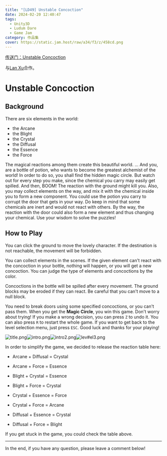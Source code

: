 ```yaml
---
title: "[LD49] Unstable Concoction"
date: 2024-02-20 12:40:47
tags:
  - Unity3D
  - Ludum Dare
  - Game Jam
category: 作品集
cover: https://static.jam.host/raw/a34/f3/z/458cd.png
---
```


[传送门：Unstable Concoction](https://ldj.am/$267494)

与[Lan Xu](https://portfolio-of-lan.github.io/)合作。

# Unstable Concoction
## Background
There are six elements in the world: 

+ the Arcane
+ the Blight
+ the Crystal
+ the Diffusal
+ the Essence
+ the Force

The magical reactions among them create this beautiful world.
... And you, are a bottle of potion,
who wants to become the greatest alchemist of the world!
In order to do so, you shall find the hidden magic circle.
But watch out for every step you make, since the chemical you carry may easily get spilled.
And then, BOOM! The reaction with the ground might kill you.
Also, you may collect elements on the way, and mix it with the chemical inside you to form a new component.
You could use the potion you carry to corrupt the door that gets in your way.
Do keep in mind that some chemicals are inert and would not react with others.
By the way, the reaction with the door could also form a new element and thus changing your chemical.
Use your wisdom to solve the puzzles!


## How to Play
You can click the ground to move the lovely character. If the destination is not reachable, the movement will be forbidden.

You can collect elements in the scenes. If the given element can't react with the concoction in your bottle, nothing will happen, or you will get a new concoction. You can judge the type of elements and concoctions by the color.

Concoctions in the bottle will be spilled after every movement. The ground blocks may be eroded if they can react. Be careful that you can't move to a null block.

You need to break doors using some specified concoctions, or you can't pass them. When you get the **Magic Circle**, you win this game. Don't worry about trying! If you make a wrong decision, you can press `Z` to undo it. You can also press `R` to restart the whole game. If you want to get back to the level selection menu, just press `ESC`. Good luck and thanks for your playing!

![title.png](https://static.jam.host/raw/a34/f3/z/458cd.png)![intro.png](https://static.jam.host/raw/a34/f3/z/459da.png)![intro2.png](https://static.jam.host/raw/a34/f3/z/459db.png)![lev#el3.png](https://static.jam.host/raw/a34/f3/z/459e2.png)


In order to simplify the game, we decided to release the reaction table here:

+ Arcane + Diffusal = Crystal

+ Arcane + Force = Essence

+ Blight + Crystal = Essence

+ Blight + Force = Crystal

+ Crystal + Essence = Force

+ Crystal + Force = Arcane

+ Diffusal + Essence = Crystal

+ Diffusal + Force = Blight

If you get stuck in the game, you could check the table above.

--------

In the end, if you have any question, please leave a comment below!
